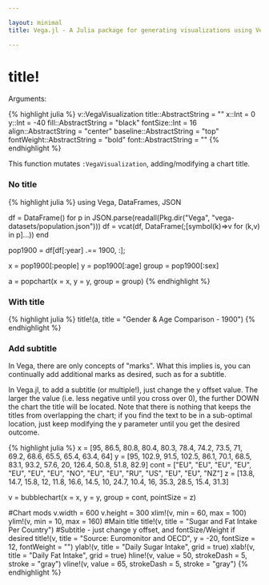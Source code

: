 ```yaml
---

layout: minimal
title: Vega.jl - A Julia package for generating visualizations using Vega

---
```


# title!

Arguments:

{% highlight julia %}
v::VegaVisualization
title::AbstractString = ""
x::Int = 0
y::Int = -40
fill::AbstractString = "black"
fontSize::Int = 16
align::AbstractString = "center"
baseline::AbstractString = "top"
fontWeight::AbstractString = "bold"
font::AbstractString = ""
{% endhighlight %}

This function mutates `:VegaVisualization`, adding/modifying a chart title.

### No title
{% highlight julia %}
using Vega, DataFrames, JSON

df = DataFrame()
for p in JSON.parse(readall(Pkg.dir("Vega", "vega-datasets/population.json")))
    df = vcat(df, DataFrame(;[symbol(k)=>v for (k,v) in p]...))
end

pop1900 = df[df[:year] .== 1900, :];

x = pop1900[:people]
y = pop1900[:age]
group = pop1900[:sex]

a = popchart(x = x, y = y, group = group)
{% endhighlight %}

<div id="pop"></div>
<script type="text/javascript">
parse("pop",
	    {"name":"Vega Visualization","height":400,"padding":"auto","marks":[{"marks":[{"properties":{"enter":{"height":{"offset":-1,"scale":"y","band":true},"x2":{"value":0,"scale":"x"},"x":{"field":"x","scale":"x"},"fill":{"field":"group","scale":"group"},"y":{"field":"y","scale":"y"}}},"type":"rect"}],"properties":{"update":{"height":{"field":{"group":"height"}},"x":{"field":"key","scale":"g"},"width":{"offset":-30,"scale":"g","band":true},"y":{"value":0}}},"axes":[{"format":"s","type":"x","scale":"x"}],"scales":[{"reverse":{"data":"","field":"reverse"},"name":"x","nice":true,"range":"width","domain":{"data":"table","field":"x"},"type":"linear"}],"from":{"data":"table","transform":[{"groupby":["group"],"type":"facet"},{"field":"reverse","expr":"datum.key==2","type":"formula"}]},"type":"group"},{"properties":{"enter":{"align":{"value":"center"},"x":{"offset":-15,"mult":0.5,"field":{"group":"width"}},"fill":{"value":"#000"},"baseline":{"value":"middle"},"text":{"field":"y"},"y":{"offset":11,"field":"y","scale":"y"}}},"from":{"data":"table","transform":[{"groupby":["y"],"type":"aggregate"}]},"type":"text"}],"data":[{"name":"table","values":[{"x":4619544,"y2":0,"group":1,"y":0},{"x":4589196,"y2":0,"group":2,"y":0},{"x":4465783,"y2":0,"group":1,"y":5},{"x":4390483,"y2":0,"group":2,"y":5},{"x":4057669,"y2":0,"group":1,"y":10},{"x":4001749,"y2":0,"group":2,"y":10},{"x":3774846,"y2":0,"group":1,"y":15},{"x":3801743,"y2":0,"group":2,"y":15},{"x":3694038,"y2":0,"group":1,"y":20},{"x":3751061,"y2":0,"group":2,"y":20},{"x":3389280,"y2":0,"group":1,"y":25},{"x":3236056,"y2":0,"group":2,"y":25},{"x":2918964,"y2":0,"group":1,"y":30},{"x":2665174,"y2":0,"group":2,"y":30},{"x":2633883,"y2":0,"group":1,"y":35},{"x":2347737,"y2":0,"group":2,"y":35},{"x":2261070,"y2":0,"group":1,"y":40},{"x":2004987,"y2":0,"group":2,"y":40},{"x":1868413,"y2":0,"group":1,"y":45},{"x":1648025,"y2":0,"group":2,"y":45},{"x":1571038,"y2":0,"group":1,"y":50},{"x":1411981,"y2":0,"group":2,"y":50},{"x":1161908,"y2":0,"group":1,"y":55},{"x":1064632,"y2":0,"group":2,"y":55},{"x":916571,"y2":0,"group":1,"y":60},{"x":887508,"y2":0,"group":2,"y":60},{"x":672663,"y2":0,"group":1,"y":65},{"x":640212,"y2":0,"group":2,"y":65},{"x":454747,"y2":0,"group":1,"y":70},{"x":440007,"y2":0,"group":2,"y":70},{"x":268211,"y2":0,"group":1,"y":75},{"x":265879,"y2":0,"group":2,"y":75},{"x":127435,"y2":0,"group":1,"y":80},{"x":132449,"y2":0,"group":2,"y":80},{"x":44008,"y2":0,"group":1,"y":85},{"x":48614,"y2":0,"group":2,"y":85},{"x":15164,"y2":0,"group":1,"y":90},{"x":20093,"y2":0,"group":2,"y":90}]}],"scales":[{"name":"g","range":"width","domain":[2,1],"type":"ordinal"},{"reverse":true,"name":"y","range":"height","domain":{"data":"table","field":"y"},"type":"ordinal"},{"name":"group","range":["rgb(166,206,227)","rgb( 31,120,180)","rgb(178,223,138)","rgb( 51,160, 44)","rgb(251,154,153)","rgb(227, 26, 28)","rgb(253,191,111)","rgb(255,127,  0)","rgb(202,178,214)","rgb(106, 61,154)","rgb(255,255,153)","rgb(177, 89, 40)"],"domain":[1,2],"type":"ordinal"}],"width":640,"legends":[{"title":"Group","fill":"group"}]}

    );
</script>

### With title

{% highlight julia %}
title!(a, title = "Gender & Age Comparison - 1900")
{% endhighlight %}

<div id="poptitle"></div>
<script type="text/javascript">
parse("poptitle",
    {"name":"Vega Visualization","height":400,"padding":"auto","marks":[{"marks":[{"properties":{"enter":{"height":{"offset":-1,"scale":"y","band":true},"x2":{"value":0,"scale":"x"},"x":{"field":"x","scale":"x"},"fill":{"field":"group","scale":"group"},"y":{"field":"y","scale":"y"}}},"type":"rect"}],"properties":{"update":{"height":{"field":{"group":"height"}},"x":{"field":"key","scale":"g"},"width":{"offset":-30,"scale":"g","band":true},"y":{"value":0}}},"axes":[{"format":"s","type":"x","scale":"x"}],"scales":[{"reverse":{"data":"","field":"reverse"},"name":"x","nice":true,"range":"width","domain":{"data":"table","field":"x"},"type":"linear"}],"from":{"data":"table","transform":[{"groupby":["group"],"type":"facet"},{"field":"reverse","expr":"datum.key==2","type":"formula"}]},"type":"group"},{"properties":{"enter":{"align":{"value":"center"},"x":{"offset":-15,"mult":0.5,"field":{"group":"width"}},"fill":{"value":"#000"},"baseline":{"value":"middle"},"text":{"field":"y"},"y":{"offset":11,"field":"y","scale":"y"}}},"from":{"data":"table","transform":[{"groupby":["y"],"type":"aggregate"}]},"type":"text"},{"properties":{"enter":{"align":{"value":"center"},"fontWeight":{"value":"bold"},"x":{"value":320.0},"font":{"value":""},"fontSize":{"value":16},"fill":{"value":"black"},"baseline":{"value":"top"},"text":{"value":"Gender & Age Comparison - 1900"},"y":{"value":-40}}},"from":{"value":"Gender & Age Comparison - 1900"},"type":"text"}],"data":[{"name":"table","values":[{"x":4619544,"y2":0,"group":1,"y":0},{"x":4589196,"y2":0,"group":2,"y":0},{"x":4465783,"y2":0,"group":1,"y":5},{"x":4390483,"y2":0,"group":2,"y":5},{"x":4057669,"y2":0,"group":1,"y":10},{"x":4001749,"y2":0,"group":2,"y":10},{"x":3774846,"y2":0,"group":1,"y":15},{"x":3801743,"y2":0,"group":2,"y":15},{"x":3694038,"y2":0,"group":1,"y":20},{"x":3751061,"y2":0,"group":2,"y":20},{"x":3389280,"y2":0,"group":1,"y":25},{"x":3236056,"y2":0,"group":2,"y":25},{"x":2918964,"y2":0,"group":1,"y":30},{"x":2665174,"y2":0,"group":2,"y":30},{"x":2633883,"y2":0,"group":1,"y":35},{"x":2347737,"y2":0,"group":2,"y":35},{"x":2261070,"y2":0,"group":1,"y":40},{"x":2004987,"y2":0,"group":2,"y":40},{"x":1868413,"y2":0,"group":1,"y":45},{"x":1648025,"y2":0,"group":2,"y":45},{"x":1571038,"y2":0,"group":1,"y":50},{"x":1411981,"y2":0,"group":2,"y":50},{"x":1161908,"y2":0,"group":1,"y":55},{"x":1064632,"y2":0,"group":2,"y":55},{"x":916571,"y2":0,"group":1,"y":60},{"x":887508,"y2":0,"group":2,"y":60},{"x":672663,"y2":0,"group":1,"y":65},{"x":640212,"y2":0,"group":2,"y":65},{"x":454747,"y2":0,"group":1,"y":70},{"x":440007,"y2":0,"group":2,"y":70},{"x":268211,"y2":0,"group":1,"y":75},{"x":265879,"y2":0,"group":2,"y":75},{"x":127435,"y2":0,"group":1,"y":80},{"x":132449,"y2":0,"group":2,"y":80},{"x":44008,"y2":0,"group":1,"y":85},{"x":48614,"y2":0,"group":2,"y":85},{"x":15164,"y2":0,"group":1,"y":90},{"x":20093,"y2":0,"group":2,"y":90}]}],"scales":[{"name":"g","range":"width","domain":[2,1],"type":"ordinal"},{"reverse":true,"name":"y","range":"height","domain":{"data":"table","field":"y"},"type":"ordinal"},{"name":"group","range":["rgb(166,206,227)","rgb( 31,120,180)","rgb(178,223,138)","rgb( 51,160, 44)","rgb(251,154,153)","rgb(227, 26, 28)","rgb(253,191,111)","rgb(255,127,  0)","rgb(202,178,214)","rgb(106, 61,154)","rgb(255,255,153)","rgb(177, 89, 40)"],"domain":[1,2],"type":"ordinal"}],"width":640,"legends":[{"title":"Group","fill":"group"}]}

    );
</script>

### Add subtitle
In Vega, there are only concepts of "marks". What this implies is, you can continually add additional marks as desired, such as for a subtitle.

In Vega.jl, to add a subtitle (or multiple!), just change the y offset value. The larger the value (i.e. less negative until you cross over 0), the further DOWN the chart the title will be located. Note that there is nothing that keeps the titles from overlapping the chart; if you find the text to be in a sub-optimal location, just keep modifying the y parameter until you get the desired outcome.

{% highlight julia %}
x = [95, 86.5, 80.8, 80.4, 80.3, 78.4, 74.2, 73.5, 71, 69.2, 68.6, 65.5, 65.4, 63.4, 64]
y = [95, 102.9, 91.5, 102.5, 86.1, 70.1, 68.5, 83.1, 93.2, 57.6, 20, 126.4, 50.8, 51.8, 82.9]
cont = ["EU", "EU", "EU", "EU", "EU", "EU", "EU", "NO", "EU", "EU", "RU", "US", "EU", "EU", "NZ"]
z = [13.8, 14.7, 15.8, 12, 11.8, 16.6, 14.5, 10, 24.7, 10.4, 16, 35.3, 28.5, 15.4, 31.3]


v = bubblechart(x = x, y = y, group = cont, pointSize = z)

#Chart mods
v.width = 600
v.height = 300
xlim!(v, min = 60, max = 100)
ylim!(v, min = 10, max = 160)
#Main title
title!(v, title = "Sugar and Fat Intake Per Country")
#Subtitle - just change y offset, and fontSize/Weight if desired
title!(v, title = "Source: Euromonitor and OECD", y = -20, fontSize = 12, fontWeight = "")
ylab!(v, title = "Daily Sugar Intake", grid = true)
xlab!(v, title = "Daily Fat Intake", grid = true)
hline!(v, value = 50, strokeDash = 5, stroke = "gray")
vline!(v, value = 65, strokeDash = 5, stroke = "gray")
{% endhighlight %}

<div id="subtitle_"></div>
<script type="text/javascript">
parse("subtitle_",
          {"name":"Vega Visualization","height":300,"padding":"auto","marks":[{"properties":{"enter":{"shape":{"value":"circle"},"x":{"field":"x","scale":"x"},"size":{"mult":30,"field":"y2"},"fill":{"field":"group","scale":"group"},"y":{"field":"y","scale":"y"}}},"from":{"data":"table"},"type":"symbol"},{"properties":{"enter":{"align":{"value":"center"},"fontWeight":{"value":"bold"},"x":{"value":300.0},"font":{"value":""},"fontSize":{"value":16},"fill":{"value":"black"},"baseline":{"value":"top"},"text":{"value":"Sugar and Fat Intake Per Country"},"y":{"value":-40}}},"from":{"value":"Sugar and Fat Intake Per Country"},"type":"text"},{"properties":{"enter":{"align":{"value":"center"},"fontWeight":{"value":""},"x":{"value":300.0},"font":{"value":""},"fontSize":{"value":12},"fill":{"value":"black"},"baseline":{"value":"top"},"text":{"value":"Source: Euromonitor and OECD"},"y":{"value":-20}}},"from":{"value":"Source: Euromonitor and OECD"},"type":"text"},{"properties":{"enter":{"strokeDash":{"value":[5]},"stroke":{"value":"gray"},"x2":{"field":{"group":"width"}},"x":{"field":{"group":"x"}},"strokeWidth":{"value":1.5},"y":{"value":50,"scale":"y"}}},"type":"rule"}],"axes":[{"tickSizeEnd":0,"tickSizeMajor":0,"scale":"x","tickSize":0,"tickSizeMinor":0,"format":"","layer":"front","properties":{"title":{"fontSize":{"value":14}}},"grid":true,"title":"Daily Fat Intake","type":"x","ticks":0},{"tickSizeEnd":0,"tickSizeMajor":0,"scale":"y","tickSize":0,"tickSizeMinor":0,"format":"","layer":"front","properties":{"title":{"fontSize":{"value":14}}},"grid":true,"title":"Daily Sugar Intake","type":"y","ticks":0}],"data":[{"name":"table","values":[{"x":95.0,"y2":13.8,"group":"EU","y":95.0},{"x":86.5,"y2":14.7,"group":"EU","y":102.9},{"x":80.8,"y2":15.8,"group":"EU","y":91.5},{"x":80.4,"y2":12.0,"group":"EU","y":102.5},{"x":80.3,"y2":11.8,"group":"EU","y":86.1},{"x":78.4,"y2":16.6,"group":"EU","y":70.1},{"x":74.2,"y2":14.5,"group":"EU","y":68.5},{"x":73.5,"y2":10.0,"group":"NO","y":83.1},{"x":71.0,"y2":24.7,"group":"EU","y":93.2},{"x":69.2,"y2":10.4,"group":"EU","y":57.6},{"x":68.6,"y2":16.0,"group":"RU","y":20.0},{"x":65.5,"y2":35.3,"group":"US","y":126.4},{"x":65.4,"y2":28.5,"group":"EU","y":50.8},{"x":63.4,"y2":15.4,"group":"EU","y":51.8},{"x":64.0,"y2":31.3,"group":"NZ","y":82.9}]}],"scales":[{"reverse":false,"name":"x","zero":false,"domainMax":100,"domain":{"data":"table","field":"x"},"domainMin":60,"range":"width","type":"linear","round":false},{"reverse":false,"name":"y","zero":false,"domainMax":160,"domain":{"data":"table","field":"y"},"domainMin":10,"range":"height","type":"linear","round":false},{"name":"group","range":["rgb(166,206,227)","rgb( 31,120,180)","rgb(178,223,138)","rgb( 51,160, 44)","rgb(251,154,153)","rgb(227, 26, 28)","rgb(253,191,111)","rgb(255,127,  0)","rgb(202,178,214)","rgb(106, 61,154)","rgb(255,255,153)","rgb(177, 89, 40)"],"domain":{"data":"table","field":"group"},"type":"ordinal"}],"width":600,"legends":[{"title":"Group","fill":"group"}]}

    );
</script>